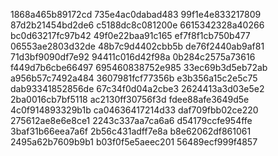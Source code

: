 1868a465b89172cd
735e4ac0dabad483
99f1e4e833217809
87d2b21454bd2de6
c5188dc8c081200e
6615342328a40266
bc0d63217fc97b42
49f0e22baa91c165
ef7f8f1cb750b477
06553ae2803d32de
48b7c9d4402cbb5b
de76f2440ab9af81
71d3bf9090df7e92
94411c016d42f98a
0b284c2575a73616
f449d7b6cbe66497
695460838752e985
33ec69b3d5eb72ab
a956b57c7492a484
3607981fcf77356b
e3b356a15c2e5c75
dab93341852856de
67c34f0d04a2cbe3
2624413a3d03e5e2
2ba0016cb7bf5118
ac2130ff30756f3d
fdee88afe3649d5e
4c0f914893329b1b
ca04636417214d33
daf709fbb02ce220
275612ae8e6e8ce1
2243c337aa7ca6a6
d54179ccfe954ffe
3baf31b66eea7a6f
2b56c431adff7e8a
b8e62062df861061
2495a62b7609b9b1
b03f0f5e5aeec201
56489ecf999f4857
